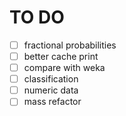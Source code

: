 TO DO
=====

- [ ] fractional probabilities
- [ ] better cache print
- [ ] compare with weka
- [ ] classification
- [ ] numeric data
- [ ] mass refactor
